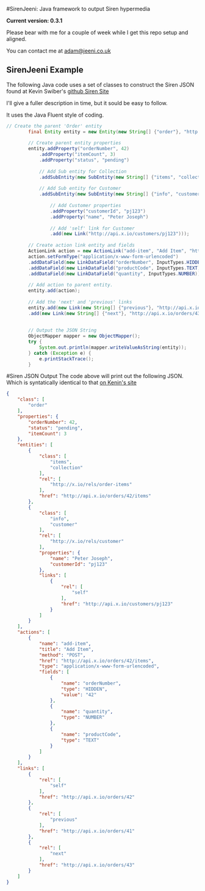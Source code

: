 #SirenJeeni: Java framework to output Siren hypermedia

__Current version: 0.3.1__

Please bear with me for a couple of week while I get this repo setup and aligned. 

You can contact me at [adam@jeeni.co.uk](mailto:adam@jeeni.co.uk?Subject=SirenJeeni)

## SirenJeeni Example

The following Java code uses a set of classes to construct the Siren JSON found at Kevin Swiber's [github Siren Site](https://github.com/kevinswiber/siren)

I'll give a fuller description in time, but it sould be easy to follow.

It uses the Java Fluent style of coding.

```Java
// Create the parent 'Order' entity
		final Entity entity = new Entity(new String[] {"order"}, "http://api.x.io/orders/42");
		
		// Create parent entity properties
		entity.addProperty("orderNumber", 42)
			.addProperty("itemCount", 3)
			.addProperty("status", "pending")
			
			// Add Sub entity for Collection
			.addSubEntity(new SubEntity(new String[] {"items", "collection"}, "http://api.x.io/orders/42/items", new String[] {"http://x.io/rels/order-items"}))
			
			// Add Sub entity for Customer
			.addSubEntity(new SubEntity(new String[] {"info", "customer"}, new String[] {"http://x.io/rels/customer"})
				
				// Add Customer properties
				.addProperty("customerId", "pj123")
				.addProperty("name", "Peter Joseph")
				
				// Add 'self' link for Customer
				.add(new Link("http://api.x.io/customers/pj123")));
			
		// Create action link entity and fields
		ActionLink action = new ActionLink("add-item", "Add Item", "http://api.x.io/orders/42/items", HttpMethod.POST);
		action.setFormType("application/x-www-form-urlencoded")
		.addDataField(new LinkDataField("orderNumber", InputTypes.HIDDEN, "42"))
		.addDataField(new LinkDataField("productCode", InputTypes.TEXT))
		.addDataField(new LinkDataField("quantity", InputTypes.NUMBER));
		
		// Add action to parent entity.
		entity.add(action);
		
		// Add the 'next' and 'previous' links
		entity.add(new Link(new String[] {"previous"}, "http://api.x.io/orders/41"))
		.add(new Link(new String[] {"next"}, "http://api.x.io/orders/43"));
		
		
		// Output the JSON String
		ObjectMapper mapper = new ObjectMapper();
		try {
			System.out.println(mapper.writeValueAsString(entity));
		} catch (Exception e) {
			e.printStackTrace();
		} 
```
#Siren JSON Output
The code above will print out the following JSON. Which is syntatically identical to that [on Kenin's site](https://github.com/kevinswiber/siren)


```json
{
    "class": [
        "order"
    ],
    "properties": {
        "orderNumber": 42,
        "status": "pending",
        "itemCount": 3
    },
    "entities": [
        {
            "class": [
                "items",
                "collection"
            ],
            "rel": [
                "http://x.io/rels/order-items"
            ],
            "href": "http://api.x.io/orders/42/items"
        },
        {
            "class": [
                "info",
                "customer"
            ],
            "rel": [
                "http://x.io/rels/customer"
            ],
            "properties": {
                "name": "Peter Joseph",
                "customerId": "pj123"
            },
            "links": [
                {
                    "rel": [
                        "self"
                    ],
                    "href": "http://api.x.io/customers/pj123"
                }
            ]
        }
    ],
    "actions": [
        {
            "name": "add-item",
            "title": "Add Item",
            "method": "POST",
            "href": "http://api.x.io/orders/42/items",
            "type": "application/x-www-form-urlencoded",
            "fields": [
                {
                    "name": "orderNumber",
                    "type": "HIDDEN",
                    "value": "42"
                },
                {
                    "name": "quantity",
                    "type": "NUMBER"
                },
                {
                    "name": "productCode",
                    "type": "TEXT"
                }
            ]
        }
    ],
    "links": [
        {
            "rel": [
                "self"
            ],
            "href": "http://api.x.io/orders/42"
        },
        {
            "rel": [
                "previous"
            ],
            "href": "http://api.x.io/orders/41"
        },
        {
            "rel": [
                "next"
            ],
            "href": "http://api.x.io/orders/43"
        }
    ]
}
```
